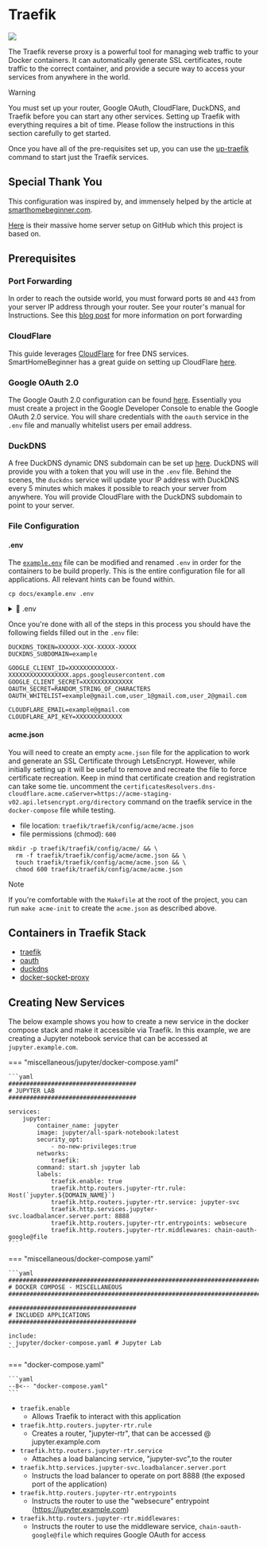 # Traefik

![](https://i.imgur.com/JVARxB6.png)

The Traefik reverse proxy is a powerful tool for managing web traffic to your
Docker containers. It can automatically generate SSL certificates, route traffic
to the correct container, and provide a secure way to access your services from
anywhere in the world.

> [!WARNING]
>
> You must set up your router, Google OAuth, CloudFlare, DuckDNS, and Traefik
> before you can start any other services. Setting up Traefik with everything
> requires a bit of time. Please follow the instructions in this section carefully
> to get started.
>
> Once you have all of the pre-requisites set up, you can use the
> [up-traefik](cli.md#up-traefik) command to start just the Traefik services.

## Special Thank You

This configuration was inspired by, and
immensely helped by the article at
[smarthomebeginner.com](https://smarthomebeginner.com/traefik-2-docker-tutorial).

[Here](https://github.com/htpcBeginner/docker-traefik)
is their massive home server setup on GitHub which this project is based on.

## Prerequisites

### Port Forwarding

In order to reach the outside world, you must forward ports `80` and `443`
from your server IP address through your router. See your router's manual
for Instructions. See this [blog post](https://nordvpn.com/blog/open-ports-on-router/)
for more information on port forwarding

### CloudFlare

This guide leverages [CloudFlare](https://cloudflare.com/) for free
DNS services. SmartHomeBeginner has a great guide on setting up CloudFlare
[here](https://www.smarthomebeginner.com/cloudflare-settings-for-traefik-docker/).

### Google OAuth 2.0

The Google Oauth 2.0 configuration can be
found [here](https://www.smarthomebeginner.com/traefik-forward-auth-google-oauth-2022/).
Essentially you must create a project in the Google Developer Console to enable
the Google OAuth 2.0 service. You will share credentials with the `oauth` service
in the `.env` file and manually whitelist users per email address.

### DuckDNS

A free DuckDNS dynamic DNS subdomain can be set up [here](https://www.duckdns.org).
DuckDNS will provide you with a token that you will use in the `.env` file.
Behind the scenes, the `duckdns` service will update your IP address with DuckDNS
every 5 minutes which makes it possible to reach your server from anywhere. You will
provide CloudFlare with the DuckDNS subdomain to point to your server.

### File Configuration

#### .env

The [`example.env`](example.env) file can be modified and renamed `.env` in order
for the containers to be build properly. This is the entire configuration file for
all applications. All relevant hints can be found within.

```shell
cp docs/example.env .env
```

<details><summary>📄 .env</summary>
<p>

```shell
--8<-- "docs/example.env"
```

</p>
</details>

Once you're done with all of the steps in this process you should have the following
fields filled out in the `.env` file:

```text
DUCKDNS_TOKEN=XXXXXX-XXX-XXXXX-XXXXX
DUCKDNS_SUBDOMAIN=example

GOOGLE_CLIENT_ID=XXXXXXXXXXXXX-XXXXXXXXXXXXXXXXX.apps.googleusercontent.com
GOOGLE_CLIENT_SECRET=XXXXXXXXXXXXXX
OAUTH_SECRET=RANDOM_STRING_OF_CHARACTERS
OAUTH_WHITELIST=example@gmail.com,user_1@gmail.com,user_2@gmail.com

CLOUDFLARE_EMAIL=example@gmail.com
CLOUDFLARE_API_KEY=XXXXXXXXXXXXX
```

#### acme.json

You will need to create an empty `acme.json` file for the
application to work and generate an SSL Certificate through LetsEncrypt.
However, while initially setting up it will be useful to remove and recreate the file to force
certificate recreation. Keep in mind that certificate creation and registration can take some tie.
uncomment the `certificatesResolvers.dns-cloudflare.acme.caServer=https://acme-staging-v02.api.letsencrypt.org/directory`
command on the traefik service in the `docker-compose` file while testing.

-   file location: `traefik/traefik/config/acme/acme.json`
-   file permissions (chmod): `600`

```shell
mkdir -p traefik/traefik/config/acme/ && \
  rm -f traefik/traefik/config/acme/acme.json && \
  touch traefik/traefik/config/acme/acme.json && \
  chmod 600 traefik/traefik/config/acme/acme.json
```

> [!NOTE]
> If you're comfortable with the `Makefile` at the root of the project, you can run
> `make acme-init` to create the `acme.json` as described above.

## Containers in Traefik Stack

-   [traefik](applications/traefik.md#traefik)
-   [oauth](applications/traefik.md#oauth)
-   [duckdns](applications/traefik.md#duckdns)
-   [docker-socket-proxy](applications/traefik.md#docker-socket-proxy)

## Creating New Services

The below example shows you how to create a new service in the docker compose
stack and make it accessible via Traefik. In this example, we are creating a
Jupyter notebook service that can be accessed at `jupyter.example.com`.

=== "miscellaneous/jupyter/docker-compose.yaml"

    ```yaml
    ####################################
    # JUPYTER LAB
    ####################################

    services:
        jupyter:
            container_name: jupyter
            image: jupyter/all-spark-notebook:latest
            security_opt:
                - no-new-privileges:true
            networks:
                traefik:
            command: start.sh jupyter lab
            labels:
                traefik.enable: true
                traefik.http.routers.jupyter-rtr.rule: Host(`jupyter.${DOMAIN_NAME}`)
                traefik.http.routers.jupyter-rtr.service: jupyter-svc
                traefik.http.services.jupyter-svc.loadbalancer.server.port: 8888
                traefik.http.routers.jupyter-rtr.entrypoints: websecure
                traefik.http.routers.jupyter-rtr.middlewares: chain-oauth-google@file
    ```

=== "miscellaneous/docker-compose.yaml"

    ```yaml
    ################################################################################
    # DOCKER COMPOSE - MISCELLANEOUS
    ################################################################################

    ####################################
    # INCLUDED APPLICATIONS
    ####################################

    include:
    - jupyter/docker-compose.yaml # Jupyter Lab
    ```

=== "docker-compose.yaml"

    ```yaml
    --8<-- "docker-compose.yaml"
    ```

-   `traefik.enable`
    -   Allows Traefik to interact with this application
-   `traefik.http.routers.jupyter-rtr.rule`
    -   Creates a router, "jupyter-rtr", that can be accessed @ jupyter.example.com
-   `traefik.http.routers.jupyter-rtr.service`
    -   Attaches a load balancing service, "jupyter-svc",to the router
-   `traefik.http.services.jupyter-svc.loadbalancer.server.port`
    -   Instructs the load balancer to operate on port 8888 (the exposed port of the application)
-   `traefik.http.routers.jupyter-rtr.entrypoints`
    -   Instructs the router to use the "websecure" entrypoint (https://jupyter.example.com)
-   `traefik.http.routers.jupyter-rtr.middlewares:`
    -   Instructs the router to use the middleware service, `chain-oauth-google@file`
        which requires Google OAuth for access
